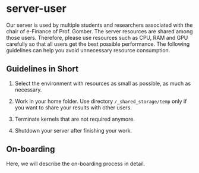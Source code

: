 # server-user

Our server is used by multiple students and researchers associated with the chair of e-Finance of Prof. Gomber. The server resources are shared among those users. Therefore, please use resources such as CPU, RAM and GPU carefully so that all users get the best possible performance. The following guidelines can help you avoid unnecessary resource consumption.

## Guidelines in Short

1. Select the environment with resources as small as possible, as much as necessary. 

2. Work in your home folder. Use directory `/_shared_storage/temp` only if you want to share your results with other users.

2. Terminate kernels that are not required anymore. 

3. Shutdown your server after finishing your work.


## On-boarding

Here, we will describe the on-boarding process in detail.
